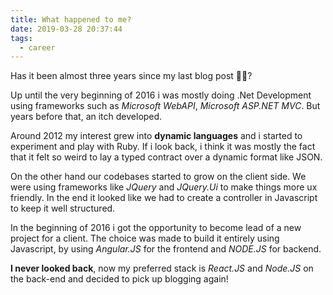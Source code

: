 ```yaml
---
title: What happened to me?
date: 2019-03-28 20:37:44
tags:
  - career
---
```


Has it been almost three years since my last blog post 🤦‍♂️?

Up until the very beginning of 2016 i was mostly doing .Net Development using frameworks such as _Microsoft WebAPI_, _Microsoft ASP.NET MVC_. But years before that, an itch developed.

Around 2012 my interest grew into **dynamic languages** and i started to experiment and play with Ruby. If i look back, i think it was mostly the fact that it felt so weird to lay a typed contract over a dynamic format like JSON.

On the other hand our codebases started to grow on the client side. We were using frameworks like _JQuery_ and _JQuery.Ui_ to make things more ux friendly. In the end it looked like we had to create a controller in Javascript to keep it well structured.

In the beginning of 2016 i got the opportunity to become lead of a new project for a client. The choice was made to build it entirely using Javascript, by using _Angular.JS_ for the frontend and _NODE.JS_ for backend.

**I never looked back**, now my preferred stack is _React.JS_ and _Node.JS_ on the back-end and decided to pick up blogging again!
